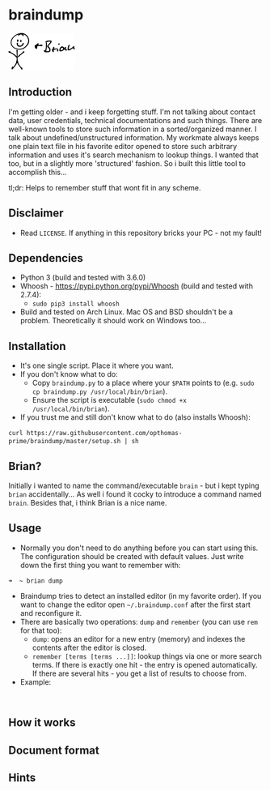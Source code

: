 # braindump

![Brian](https://raw.githubusercontent.com/opthomas-prime/braindump/master/braindump.png)

## Introduction
I'm getting older - and i keep forgetting stuff.
I'm not talking about contact data, user credentials, technical documentations and such things.
There are well-known tools to store such information in a sorted/organized manner.
I talk about undefined/unstructured information.
My workmate always keeps one plain text file in his favorite editor opened to store such arbitrary information and uses it's search mechanism to lookup things.
I wanted that too, but in a slightly more 'structured' fashion.
So i built this little tool to accomplish this...

tl;dr: Helps to remember stuff that wont fit in any scheme.

## Disclaimer
- Read `LICENSE`. If anything in this repository bricks your PC - not my fault!

## Dependencies
- Python 3 (build and tested with 3.6.0)
- Whoosh - https://pypi.python.org/pypi/Whoosh (build and tested with 2.7.4):
    - `sudo pip3 install whoosh`
- Build and tested on Arch Linux. Mac OS and BSD shouldn't be a problem.
Theoretically it should work on Windows too...

## Installation
- It's one single script. Place it where you want.
- If you don't know what to do:
    - Copy `braindump.py` to a place where your `$PATH` points to (e.g. `sudo cp braindump.py /usr/local/bin/brian`).
    - Ensure the script is executable (`sudo chmod +x /usr/local/bin/brian`).
- If you trust me and still don't know what to do (also installs Whoosh):

```
curl https://raw.githubusercontent.com/opthomas-prime/braindump/master/setup.sh | sh
```

## Brian?
Initially i wanted to name the command/executable `brain` - but i kept typing `brian` accidentally... As well i found it cocky to introduce a command named `brain`. Besides that, i think Brian is a nice name.

## Usage
- Normally you don't need to do anything before you can start using this.
The configuration should be created with default values.
Just write down the first thing you want to remember with:

```
➜  ~ brian dump

```
- Braindump tries to detect an installed editor (in my favorite order). If you want to change the editor open `~/.braindump.conf` after the first start and reconfigure it.
- There are basically two operations: `dump` and `remember` (you can use `rem` for that too):
    - `dump`: opens an editor for a new entry (memory) and indexes the contents after the editor is closed.
    - `remember [terms [terms ...]]`: lookup things via one or more search terms. If there is exactly one hit - the entry is opened automatically. If there are several hits - you get a list of results to choose from.
- Example:

```


```

## How it works

## Document format

## Hints

